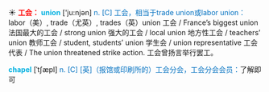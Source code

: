 ☀ <font color="red">**工会：**</font>
<font color="sky blue">**union**</font> ['ju:njən] 
<font color="#0070c0">n. [C] 工会，相当于trade union或labor union：</font>labor（美）, trade（尤英）, trades（英）union 工会 / France’s biggest union 法国最大的工会 / strong union 强大的工会 / local union 地方性工会 / teachers’ union 教师工会 / student, students’ union 学生会 / union representative 工会代表 / The union threatened strike action. 工会曾扬言举行罢工。
           
<font color="sky blue">**chapel**</font> [ˈtʃæpl]
<font color="#0070c0">n. [C] [英]（报馆或印刷所的）工会分会，工会分会会员：</font>了解即可

